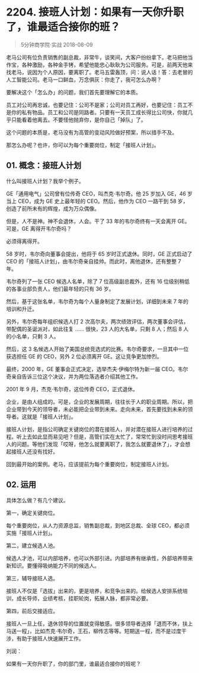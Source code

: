 # 2204. 接班人计划：如果有一天你升职了，谁最适合接你的班？
> 5分钟商学院·实战
2018-08-09

老马公司有位负责销售的副总裁，非常牛，谈笑间，大客户纷纷拿下。老马把他当作宝，各种激励，各种金手铐，希望他能忠心耿耿为公司服务。可是，前两天他来找老马，说因为个人原因，要离职了。老马五雷轰顶，问：说人话！答：去老冒的人工智能公司。老马一口鲜血，万念俱灰：你走了，我可怎么办啊？

要解决这个「怎么办」的问题，我们首先要理解它的本质。

员工对公司再忠诚，也要记住：公司不是家；公司对员工再好，也要记住：员工不是你的私有物品。员工和公司是同路者。只要有一天员工成长得比公司快，你就几乎只能看着他离去。不要怪他抛弃你，是你自己「掉队」了。

这个问题的本质是，老马没有为高管的变动风险做好预案，所以措手不及。

那怎么办呢？也许，你可以为每个重要岗位，制定「接班人计划」。

## 01. 概念：接班人计划

什么叫接班人计划？我举个例子。

GE「通用电气」公司曾有位传奇 CEO，叫杰克·韦尔奇。他 25 岁加入 GE，46 岁当上 CEO，成为 GE 史上最年轻的 CEO。然后，他作为 CEO 一路干到 58 岁，创造了前所未有的辉煌，成为万众偶像。

但是，人不是神。神不会退休，人会。干了 33 年的韦尔奇终有一天会离开 GE。可是，GE 离得开韦尔奇吗？

必须得离得开。

58 岁时，韦尔奇向董事会提出，他将于 65 岁时正式退休。同时，GE 正式启动了 CEO 的「接班人计划」，由韦尔奇亲自挂帅。而此时，离他退休，还有整整 7 年。

韦尔奇列了一张 CEO 候选人名单，除了 7 位高级副总裁外，还有 16 位级别稍低的各事业部负责人，他们最年轻的只有 36 岁。

然后，基于这张名单，韦尔奇为每个人量身制定了发展计划，详细到未来 7 年的培训和升迁。

另外，韦尔奇每年组织候选人打 2 次高尔夫，两次绩效评估，两次董事会评估，带配偶的圣诞派对，如此往复 …… 很快，23 人的大名单，只剩 8 人；然后 8 人的小名单，只剩 3 人。

然后，这 3 名候选人开始了美国总统竞选式的比赛。韦尔奇要求，一旦其中一位获选担任 GE 的 CEO，另外 2 位必须离开 GE。这让竞争更加惨烈。

最终，2000 年，GE 董事会正式决定，选举杰夫·伊梅尔特为新一届 CEO。韦尔奇亲自告诉三位这个决议，并为两位落选者介绍其他工作。

2001 年 9 月，杰克·韦尔奇，这位传奇 CEO，正式退休。

企业，是由人组成的。可是，企业的发展周期，往往长于人的职业周期。所以，把企业带到今天的领导者，未必能把企业带到未来。走向未来，首先要找到未来的领导者。这就是「接班人计划」。

接班人计划，是指公司确定关键岗位的潜在接班人，并对潜在接班人进行培养的过程。听上去如此显而易见吧？但是，高管们实在太忙了，常常忙到没时间思考接班人的问题。等他们发现「哎呀，他怎么就要离职了，我怎么就要退休了」，才会想起接班人还没有找好。

回到最开始的案例。老马，应该提前为每个重要岗位，制定接班人计划。

## 02. 运用

具体怎么做？有几个建议。

第一，确定关键岗位。

每个重要岗位，从人力资源总监，销售副总裁，到地区总裁、全球 CEO，都必须实施「接班人计划」。

第二，建立候选人池。

候选人才池，可以内部培养，也可以外部引进。内部培养有继承性，外部培养带来新知识。要懂得吸纳能力不同的候选人。

第三，辅导接班人选。

接班人不仅是「选拔」出来的，更是培养，和竞争出来的。给候选人安排系统培训，成长导师，业绩考核，挂职轮岗，拓展人脉，都非常必要。

第四，前后交接适应。

接班人一旦上任，退休领导的位置就变得敏感。很多领导者选择「退而不休，扶上马送一程」，比如杰克·韦尔奇，王石，柳传志等等。短期送一程，而不是过度干涉，有助于接班人快速展开工作。

刘润：

如果有一天你升职了，你的部门里，谁最适合接你的班呢？

